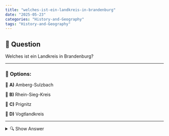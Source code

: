 ```yaml
---
title: "welches-ist-ein-landkreis-in-brandenburg"
date: "2025-05-23"
categories: "History-and-Geography"
tags: "History-and-Geography"
---
```


## 📌 **Question**

Welches ist ein Landkreis in Brandenburg?



---

### 📝 **Options:**

🔘 **A)** Amberg-Sulzbach

🔘 **B)** Rhein-Sieg-Kreis

🔘 **C)** Prignitz

🔘 **D)** Vogtlandkreis

---

<details>
  <summary>🔍 Show Answer</summary>

  <p>
💡  <b>Correct Answer:</b>  c
  </p>
  <p>
    📖<b>Explanation:</b>
    Brandenburg ist ein Bundesland in Deutschland, das durch seine vielen Landkreise geprägt ist. Diese Verwaltungseinheiten dienen der regionalen Organisation. Ein Landkreis in Brandenburg ist eine lokale Verwaltungsregion, die mehrere Städte und Gemeinden umfasst. Bei der Auswahl der richtigen Option sollte man beachten, dass Amberg-Sulzbach und Vogtlandkreis in anderen Bundesländern liegen, nämlich Bayern bzw. Sachsen. Rhein-Sieg-Kreis gehört zu Nordrhein-Westfalen. Die richtige Antwort in diesem Kontext ist Prignitz, ein tatsächlicher Landkreis in Brandenburg.
  </p>
</details>
